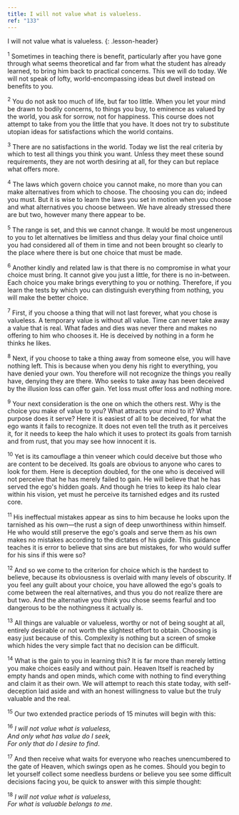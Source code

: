 ```yaml
---
title: I will not value what is valueless.
ref: "133"
---
```


I will not value what is valueless.
{: .lesson-header}

<sup>1</sup> Sometimes in teaching there is benefit, particularly after
you have gone through what seems theoretical and far from what the
student has already learned, to bring him back to practical concerns.
This we will do today. We will not speak of lofty, world-encompassing
ideas but dwell instead on benefits to you.

<sup>2</sup> You do not ask too much of life, but far too little. When
you let your mind be drawn to bodily concerns, to things you buy, to
eminence as valued by the world, you ask for sorrow, not for happiness.
This course does not attempt to take from you the little that you have.
It does not try to substitute utopian ideas for satisfactions which the
world contains.

<sup>3</sup> There are no satisfactions in the world. Today we list the
real criteria by which to test all things you think you want. Unless
they meet these sound requirements, they are not worth desiring at all,
for they can but replace what offers more.

<sup>4</sup> The laws which govern choice you cannot make, no more than
you can make alternatives from which to choose. The choosing you can do;
indeed you must. But it is wise to learn the laws you set in motion when
you choose and what alternatives you choose between. We have already
stressed there are but two, however many there appear to be.

<sup>5</sup> The range is set, and this we cannot change. It would be
most ungenerous to you to let alternatives be limitless and thus delay
your final choice until you had considered all of them in time and not
been brought so clearly to the place where there is but one choice that
must be made.

<sup>6</sup> Another kindly and related law is that there is no
compromise in what your choice must bring. It cannot give you just a
little, for there is no in-between. Each choice you make brings
everything to you or nothing. Therefore, if you learn the tests by which
you can distinguish everything from nothing, you will make the better
choice.

<sup>7</sup> First, if you choose a thing that will not last forever,
what you chose is valueless. A temporary value is without all value.
Time can never take away a value that is real. What fades and dies was
never there and makes no offering to him who chooses it. He is deceived
by nothing in a form he thinks he likes.

<sup>8</sup> Next, if you choose to take a thing away from someone else,
you will have nothing left. This is because when you deny his right to
everything, you have denied your own. You therefore will not recognize
the things you really have, denying they are there. Who seeks to take
away has been deceived by the illusion loss can offer gain. Yet loss
must offer loss and nothing more.

<sup>9</sup> Your next consideration is the one on which the others
rest. Why is the choice you make of value to you? What attracts your
mind to it? What purpose does it serve? Here it is easiest of all to be
deceived, for what the ego wants it fails to recognize. It does not even
tell the truth as it perceives it, for it needs to keep the halo which
it uses to protect its goals from tarnish and from rust, that you may
see how innocent it is.

<sup>10</sup> Yet is its camouflage a thin veneer which could deceive
but those who are content to be deceived. Its goals are obvious to
anyone who cares to look for them. Here is deception doubled, for the
one who is deceived will not perceive that he has merely failed to gain.
He will believe that he has served the ego's hidden goals. And though he
tries to keep its halo clear within his vision, yet must he perceive its
tarnished edges and its rusted core.

<sup>11</sup> His ineffectual mistakes appear as sins to him because he
looks upon the tarnished as his own—the rust a sign of deep unworthiness
within himself. He who would still preserve the ego's goals and serve
them as his own makes no mistakes according to the dictates of his
guide. This guidance teaches it is error to believe that sins are but
mistakes, for who would suffer for his sins if this were so?

<sup>12</sup> And so we come to the criterion for choice which is the
hardest to believe, because its obviousness is overlaid with many levels
of obscurity. If you feel any guilt about your choice, you have allowed
the ego's goals to come between the real alternatives, and thus you do
not realize there are but two. And the alternative you think you chose
seems fearful and too dangerous to be the nothingness it actually is.

<sup>13</sup> All things are valuable or valueless, worthy or not of
being sought at all, entirely desirable or not worth the slightest
effort to obtain. Choosing is easy just because of this. Complexity is
nothing but a screen of smoke which hides the very simple fact that no
decision can be difficult.

<sup>14</sup> What is the gain to you in learning this? It is far more
than merely letting you make choices easily and without pain. Heaven
Itself is reached by empty hands and open minds, which come with nothing
to find everything and claim it as their own. We will attempt to reach
this state today, with self-deception laid aside and with an honest
willingness to value but the truly valuable and the real.

<sup>15</sup> Our two extended practice periods of 15 minutes will begin
with this:

<sup>16</sup> *I will not value what is valueless,<br/> And only what has
value do I seek,<br/>
For only that do I desire to find*.

<sup>17</sup> And then receive what waits for everyone who reaches
unencumbered to the gate of Heaven, which swings open as he comes.
Should you begin to let yourself collect some needless burdens or
believe you see some difficult decisions facing you, be quick to answer
with this simple thought:

<sup>18</sup> *I will not value what is valueless,<br/>
For what is valuable belongs to me*.

